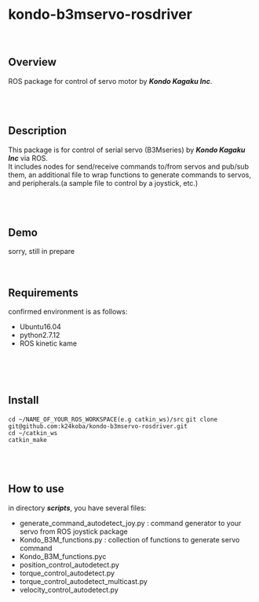 # kondo-b3mservo-rosdriver
　　
## Overview
ROS package for control of servo motor by ***Kondo Kagaku Inc***.  
<br>
<br>
<br>
## Description
This package is for control of serial servo (B3Mseries) by ***Kondo Kagaku Inc*** via ROS.  
It includes nodes for send/receive commands to/from servos and pub/sub them, an additional file to wrap functions to generate commands to servos, and peripherals.(a sample file to control by a joystick, etc.)  
<br>
<br>
<br>
## Demo
sorry, still in prepare
<br>
<br>
<br>
## Requirements
confirmed environment is as follows:
  * Ubuntu16.04  
  * python2.7.12  
  * ROS kinetic kame  
<br>
<br>
<br>

## Install
`cd ~/NAME_OF_YOUR_ROS_WORKSPACE(e.g catkin_ws)/src`
`git clone git@github.com:k24koba/kondo-b3mservo-rosdriver.git`  
`cd ~/catkin_ws`  
`catkin_make`  
<br>
<br>
<br>
## How to use
in directory ***scripts***, you have several files:
  * generate_command_autodetect_joy.py  : command generator to your servo from ROS joystick package
  * Kondo_B3M_functions.py  :  collection of functions to generate servo command
  * Kondo_B3M_functions.pyc
  * position_control_autodetect.py
  * torque_control_autodetect.py
  * torque_control_autodetect_multicast.py
  * velocity_control_autodetect.py
